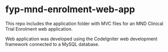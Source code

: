 # fyp-mnd-enrolment-web-app

This repo includes the application folder with MVC files for an MND Clinical Trial Enrolment web application.

Web application was developed using the CodeIgniter web development framework connected to a MySQL database.
